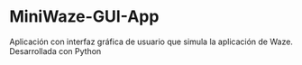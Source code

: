 # MiniWaze-GUI-App
Aplicación con interfaz gráfica de usuario que simula la aplicación de Waze. Desarrollada con Python
